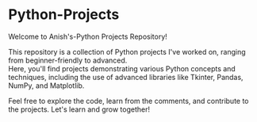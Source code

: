 # Python-Projects
Welcome to Anish's-Python Projects Repository!<br>

This repository is a collection of Python projects I've worked on, ranging from beginner-friendly to advanced. <br>Here, you'll find projects demonstrating various Python concepts and techniques, including the use of advanced libraries like Tkinter, Pandas, NumPy, and Matplotlib.<br>

Feel free to explore the code, learn from the comments, and contribute to the projects. Let's learn and grow together!
